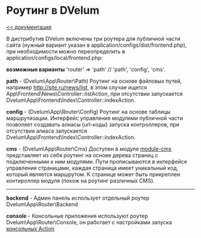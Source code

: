 Роутинг в DVelum
===

[<< документация](readme.md)

В дистрибутив DVelum включены три роутера для публичной части сайта
 (нужный вариант указан в application/configs/dist/frontend.php), 
 при необходимости можно переопределить в application/configs/local/frontend.php: 
 
**возможные варианты**
'router' => 'path' // 'path', 'config', 'cms'.

**path** - (Dvelum\App\Router\Path) Роутинг на основе файловых путей, 
например http://site.ru/news/list, в этом случае ищется App\Frontend\News\Controller::listAction, 
при отсутствии запускается Dvelum\App\Frontend\Index\Controller::indexAction. 

**config**  - (Dvelum\App\Router\Config) Роутинг на основе таблицы маршрутизации. 
Интерфейс управления модулями публичной части позволяет создавать алиасы (url-коды) запуска контроллеров,
 при отсутствии алиаса запускается Dvelum\App\Frontend\Index\Controller::indexAction.
 
**cms** -  (Dvelum\App\Router\Cms) Доступен в модуле [module-cms](https://github.com/dvelum/module-cms)
представляет из себя роутинг на основе дерева страниц с подключенными к ним модулями. 
Пути прописываются в интерфейсе управления страницами, каждая страница имеет уникальный код, который является маршрутом.
К странице может быть прикреплен контироллер модуля (похож на роутинг различных CMS).

--------------------

**backend** - Админ панель использует отдельный роутер Dvelum\App\Router\Backend 

**console**  - Консольные приложения используют роутер Dvelum\App\Router\Console, он работает с настройками запуска [консольных Action](console.md)


